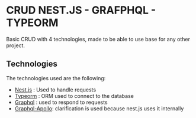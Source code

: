 # CRUD NEST.JS - GRAFPHQL - TYPEORM

Basic CRUD with 4 technologies, made to be able to use base for any other project.

## Technologies

The technologies used are the following:

- [Nest.js] : Used to handle requests
- [Typeorm] : ORM used to connect to the database 
- [Graphql] : used to respond to requests
- [Graphql-Apollo]: clarification is used because nest.js uses it internally

[Nest.js]: <https://github.com/nestjs/nest>
[Typeorm]: <https://github.com/typeorm/typeorm>
[Graphql]: <https://graphql.org/>
[Graphql-Apollo]: <https://www.apollographql.com/>